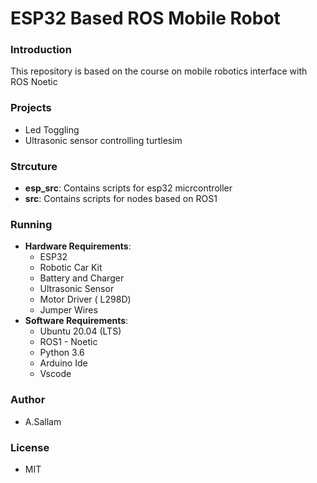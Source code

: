 # ESP32 Based ROS  Mobile Robot

### Introduction  
This repository is based on the course on mobile robotics interface with ROS Noetic
### Projects
- Led Toggling
- Ultrasonic sensor controlling turtlesim
### Strcuture
- **esp_src**: Contains scripts for esp32 micrcontroller
- **src**: Contains scripts for nodes based on ROS1
### Running
- **Hardware Requirements**: 
    - ESP32
    - Robotic Car Kit
    - Battery and Charger
    - Ultrasonic Sensor
    - Motor Driver ( L298D)
    - Jumper Wires
- **Software Requirements**:
    - Ubuntu 20.04 (LTS)
    - ROS1 - Noetic
    - Python 3.6
    - Arduino Ide
    - Vscode
### Author
- A.Sallam
### License
- MIT